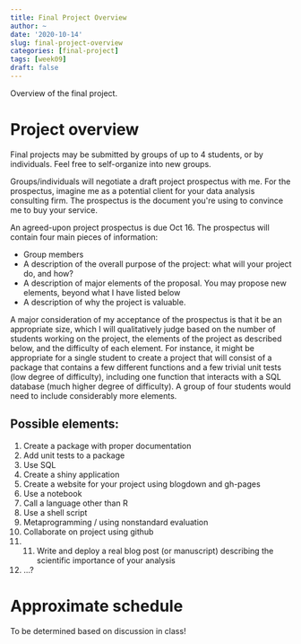 ```yaml
---
title: Final Project Overview
author: ~
date: '2020-10-14'
slug: final-project-overview
categories: [final-project]
tags: [week09]
draft: false
---
```


Overview of the final project.

<!--more-->

# Project overview

Final projects may be submitted by groups of up to 4 students, or by individuals. Feel free to self-organize into new groups.

Groups/individuals will negotiate a draft project prospectus with me. For the prospectus, imagine me as a potential client for your data analysis consulting firm. The prospectus is the document you're using to convince me to buy your service.

An agreed-upon project prospectus is due Oct 16. The prospectus will contain four main pieces of information:

* Group members
* A description of the overall purpose of the project: what will your project do, and how?
* A description of  major elements of the proposal. You may propose new elements, beyond what I have listed below
* A description of why the project is valuable.

A major consideration of my acceptance of the prospectus is that it be an appropriate size, which I will qualitatively judge based on the number of students working on the project, the elements of the project as described below, and the difficulty of each element. For instance, it might be appropriate for a single student to create a project that will consist of a package that contains a few different functions and a few trivial unit tests (low degree of difficulty), including one function that interacts with a SQL database (much higher degree of difficulty). A group of four students would need to include considerably more elements.



## Possible elements: 

1. Create a package with proper documentation
2. Add unit tests to a package
3. Use SQL
4. Create a shiny application
5. Create a website for your project using blogdown and gh-pages
6. Use a notebook
7. Call a language other than R
8. Use a shell script
9. Metaprogramming / using nonstandard evaluation
10. Collaborate on project using github
11. 11. Write and deploy a real blog post (or manuscript) describing the scientific importance of your analysis
12. ...?


# Approximate schedule

To be determined based on discussion in class!